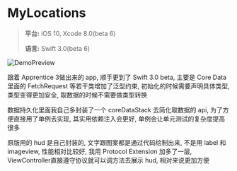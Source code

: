 # MyLocations
> **平台:** iOS 10, Xcode 8.0(beta 6)
>
> **语言:** Swift 3.0(beta 6)

![DemoPreview](MyLocation.gif)

跟着 Apprentice 3做出来的 app, 顺手更到了 Swift 3.0 beta, 主要是 Core Data 里面的 FetchRequest 等若干类增加了泛型约束, 初始化的时候需要声明具体类型, 类型变得更加安全, 取数据的时候不需要做类型转换

数据持久化里面我自己多封装了一个 coreDataStack 去简化取数据的 api, 为了方便直接用了单例去实现, 其实用依赖注入会更好, 单例会让单元测试的复杂度提高很多

原版用的 hud 是自己封装的, 文字跟图案都是通过代码绘制出来, 不是用 label 和 imageview, 性能相对比较好, 我用 Protocol Extension 加多了一层, ViewController直接遵守协议就可以调方法去展示 hud, 相对来说更加方便
